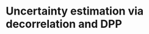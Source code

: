 # Uncertainty estimation via decorrelation and DPP









<!--
Code for paper "Dropout Strikes Back: Improved Uncertainty Estimation via Diversity Sampled Implicit Ensembles" by Evgenii Tsymbalov, Kirill Fedyanin and Maxim Panov 

 Our method improves Monte-Carlo dropout on inference for uncertainty estimation. Usually dropout masks are sampled randomly by Bernoulli distribution, we propose to sample them in a 'smart' data-based way, using decorrelation or determinantal point processes (DPP)

Main code is implemented in our [alpaca library for active learning and uncertainty estimation](https://github.com/stat-ml/alpaca). This repository is for experiments themselves - to benchmark the performance and reproduce the results.

You can install alpaca via pip 
`pip install alpaca-ml==0.0.10`

## Regression
### Uncertainty regions and visualization 
Qualitative research. The idea is that uncertainty should be high in trained area and low for far regions. For the code, open notebook `experiments/regression_visual-circles.ipynb`

<img src="figures/2d_toy.png" alt="ring_regions" width="250"/>
<img src="figures/dpp_ring_contour.png" alt="methods" width="500"/>
<img src="figures/ring_results.png" alt="ring_regions" width="800"/>

### Dolan-More curves
Series of experiments on few UCI datasets. We report performance for all experiments in one plot of [Dolan-More curve](https://abelsiqueira.github.io/blog/introduction-to-performance-profile/) for uncertainty accuracy.
It's a quite big experiment and it took few days on Nvidia P100, so it's divided in three parts
- Train models for each dataset - notebook `experiments/regression_1_big_exper_train-clean.ipynb`
- Generate uncertainty estimation and metrics - notebook `experiments/regression_2_prfm2.ipynb`
- Plot the results - notebook `experiments/regression_3_dolan-more.ipynb`

<img src="figures/dolan_acc_single.png" alt="Dolan-More for UQ accuracy (single models)" width="500"/>
<img src="figures/dolan_acc_ens.png" alt="Dolan-More for UQ accuracy (ensembles)" width="500"/>


## Classification
### Error detection benchmark
Uncertainty estimation can be interpreted as an error detector. Thus we can treat it as prediction for binary task of correct/incorrect prediction. We report boxplots for ROC-AUC on MNIST/CIFAR/SVHN by rerunning few times experiment for each dataset-method pair.
```
python experiments/classification_error_detection.py
```
The script generates plots in `experiments/data/detector` folder

<img src="figures/error_detector_cifar.png" alt="Error detection for CIFAR-10 dataset" width="500"/>

### OOD detection benchmark
Uncertainty estimation can be interpreted as an out-of-distribution samples detector. Thus we can treat it as prediction for binary task of in-distribution/out-of-distribution detection. We use two pairs of datasets: MNIST/Fashion-MNIST and CIFAR/SVHH. We report boxplots for ROC-AUC on MNIST/CIFAR/SVHN by rerunning few times experiment for each dataset-method pair.
```
python experiments/classification_ood_detection.py
```
The script generates plots in `experiments/data/ood` folder


<img src="figures/ood_mnist.png" alt="OOD detection for CIFAR-10 dataset" width="500"/>

### Active Learning for computer vision
[Active learning](https://en.wikipedia.org/wiki/Active_learning_(machine_learning) was run for computer vision tasks on MNIST/CIFAR/SVHN datasets. We report plot with error improvements on each step.
```
python experiments/classification_active_learning.py
```
The script generates plots in `experiments/data/al` folder


<img src="figures/active_learning_mnist.png" alt="Active learning for MNIST dataset results" width="500"/>

## Cite
```bibtex
@ARTICLE{Tsymbalov2020dpp,
  title = {Dropout Strikes Back: Improved Uncertainty Estimation via Diversity Sampled Implicit Ensembles},
  author = {Tsymbalov, Evgenii and Fedyanin, Kirill and Panov, Maxim},
  year = {2020},
  journal = {arXiv:2003.03274}
}
```

## Reproducibility
In most experiments* we provided the SEED variable inside the scripts, so you should be able to get the exact numbers with this repository - they would be slightly different from ones in the articles, but all the conclusions stay the same.

*- Except the Dolan-More one, because it was too big to rerun with seed, unfortunately.

-->
